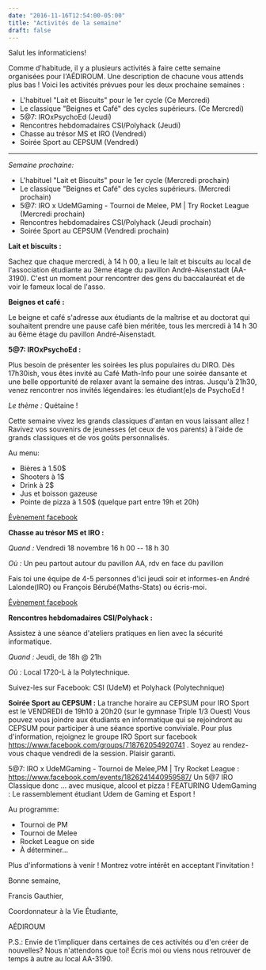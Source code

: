 ```yaml
---
date: "2016-11-16T12:54:00-05:00"
title: "Activités de la semaine"
draft: false
---
```


Salut les informaticiens!

Comme d'habitude, il y a plusieurs activités à faire cette semaine organisées pour l'AÉDIROUM.
Une description de chacune vous attends plus bas !
Voici les activités prévues pour les deux prochaine semaines :

* L'habituel "Lait et Biscuits" pour le 1er cycle (Ce Mercredi)
* Le classique "Beignes et Café" des cycles supérieurs. (Ce Mercredi)
* 5@7: IROxPsychoEd (Jeudi)
* Rencontres hebdomadaires CSI/Polyhack (Jeudi) 
* Chasse au trésor MS et IRO (Vendredi)
* Soirée Sport au CEPSUM (Vendredi)

---

*Semaine prochaine:*

* L'habituel "Lait et Biscuits" pour le 1er cycle (Mercredi prochain)
* Le classique "Beignes et Café" des cycles supérieurs. (Mercredi prochain)
* 5@7: IRO x UdeMGaming - Tournoi de Melee, PM | Try Rocket League (Mercredi prochain)
* Rencontres hebdomadaires CSI/Polyhack (Jeudi prochain)
* Soirée Sport au CEPSUM (Vendredi prochain)

**Lait et biscuits :**

Sachez que chaque mercredi, à 14 h 00, a lieu le lait et biscuits au local de l'association étudiante au 3ème étage du pavillon André-Aisenstadt (AA-3190).
C'est un moment pour rencontrer des gens du baccalauréat et de voir le fameux local de l'asso.

**Beignes et café :**

Le beigne et café s'adresse aux étudiants de la maîtrise et au doctorat qui souhaitent prendre une pause café bien méritée, tous les mercredi à 14 h 30 au 6ème étage du pavillon André-Aisenstadt.

**5@7: IROxPsychoEd :**

Plus besoin de présenter les soirées les plus populaires du DIRO.
Dès 17h30ish, vous êtes invité au Café Math-Info pour une soirée dansante et une belle opportunité de relaxer avant la semaine des intras.
Jusqu'à 21h30, venez rencontrer nos invités légendaires: les étudiant(e)s de PsychoEd !

*Le thème :* Quétaine !

Cette semaine vivez les grands classiques d'antan en vous laissant allez !
Ravivez vos souvenirs de jeunesses (et ceux de vos parents) à l'aide de grands classiques et de vos goûts personnalisés.

Au menu:

* Bières à 1.50$
* Shooters à 1$
* Drink à 2$
* Jus et boisson gazeuse
* Pointe de pizza à 1.50$ (quelque part entre 19h et 20h)

[Évènement facebook](//fb.com/events/800927680045127)

**Chasse au trésor MS et IRO :**

*Quand :* Vendredi 18 novembre 16 h 00 -- 18 h 30

*Où :* Un peu partout autour du pavillon AA, rdv en face du pavillon

Fais toi une équipe de 4-5 personnes d'ici jeudi soir et informes-en André Lalonde(IRO) ou François Bérubé(Maths-Stats) ou écris-moi.

[Évènement facebook](//fb.com/events/639959089498675)

**Rencontres hebdomadaires CSI/Polyhack :**

Assistez à une séance d'ateliers pratiques en lien avec la sécurité informatique.

*Quand :* Jeudi, de 18h @ 21h

*Où :* Local 1720-L à la Polytechnique.

Suivez-les sur Facebook: CSI (UdeM) et Polyhack (Polytechnique)


**Soirée Sport au CEPSUM :**
La tranche horaire au CEPSUM pour IRO Sport est le VENDREDI de 19h10 à 20h20 (sur le gymnase Triple 1/3 Ouest)
Vous pouvez vous joindre aux étudiants en informatique qui se rejoindront au CEPSUM pour participer à une séance sportive conviviale. Pour plus d'information, rejoignez le groupe IRO Sport sur facebook  https://www.facebook.com/groups/718762054920741 .
Soyez au rendez-vous chaque vendredi de la session. Plaisir garanti.

5@7: IRO x UdeMGaming - Tournoi de Melee,PM | Try Rocket League :
https://www.facebook.com/events/1826241440959587/ 
Un 5@7 IRO Classique donc ... avec musique, alcool et pizza !
FEATURING
UdemGaming : Le rassemblement étudiant Udem de Gaming et Esport !

Au programme:

* Tournoi de PM
* Tournoi de Melee
* Rocket League on side
* À déterminer...

Plus d'informations à venir ! Montrez votre intérêt en acceptant l'invitation ! 

Bonne semaine,

Francis Gauthier,

Coordonnateur à la Vie Étudiante,

AÉDIROUM

P.S.: Envie de t'impliquer dans certaines de ces activités ou d'en créer de nouvelles?
Nous n'attendons que toi!
Écris moi ou viens nous retrouver de temps à autre au local AA-3190.
